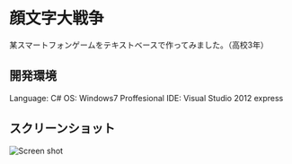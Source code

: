 # 顔文字大戦争
某スマートフォンゲームをテキストベースで作ってみました。（高校3年）

## 開発環境
Language: C#
OS: Windows7 Proffesional
IDE: Visual Studio 2012 express

## スクリーンショット
![Screen shot](http://i.imgur.com/iTLWser.png)

